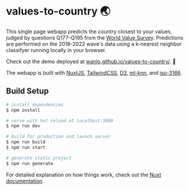 # values-to-country 🌏

This single page webapp predicts the country closest to your values, judged by questions Q177–Q195 from the [World Value Survey](https://www.worldvaluessurvey.org/wvs.jsp). Predictions are performed on the 2018-2022 wave's data using a k-nearest neighbor classifyer running locally in your browser.

Check out the demo deployed at [wanlo.github.io/values-to-country/](https://wanlo.github.io/values-to-country/). 🚀

The webapp is built with [NuxtJS](https://nuxtjs.org/), [TailwindCSS](https://tailwindcss.com/), [D3](https://d3js.org/), [ml-knn](https://github.com/mljs/knn), and [iso-3166](https://github.com/wooorm/iso-3166).

## Build Setup

```bash
# install dependencies
$ npm install

# serve with hot reload at localhost:3000
$ npm run dev

# build for production and launch server
$ npm run build
$ npm run start

# generate static project
$ npm run generate
```

For detailed explanation on how things work, check out the [Nuxt documentation](https://nuxtjs.org).